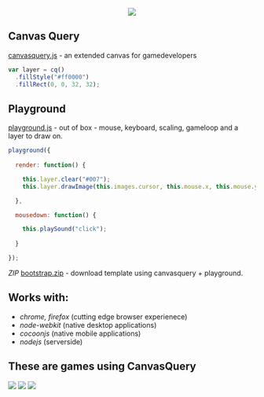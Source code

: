 <p style="text-align:center"><img src="http://canvasquery.com/images/scheme-transparent-github.png"></p>

## Canvas Query

<a href="http://canvasquery.com/script/canvasquery.js">canvasquery.js</a> - an extended canvas for gamedevelopers

```javascript
var layer = cq()  
  .fillStyle("#ff0000")
  .fillRect(0, 0, 32, 32);
```

## Playground

<a href="http://canvasquery.com/script/playground.js">playground.js</a> - out of box - mouse, keyboard, scaling, gameloop and a layer to draw on.

```javascript
playground({ 
  
  render: function() {

    this.layer.clear("#007");
    this.layer.drawImage(this.images.cursor, this.mouse.x, this.mouse.y);

  },

  mousedown: function() {

    this.playSound("click");
    
  }

});
```

*ZIP* <a href="http://canvasquery.com/canvasquery-bootstrap.zip">bootstrap.zip</a> - download template using canvasquery + playground.

## Works with:

* *chrome, firefox* (cutting edge browser experienece)
* *node-webkit* (native desktop applications)
* *cocoonjs* (native mobile applications) 
* *nodejs* (serverside)

## These are games using CanvasQuery

<a href="http://qbqbqb.rezoner.net/play/"><img src="http://canvasquery.com/showcase-images/qbqbqb.png"></a>
<a href="http://www.rockpapershotgun.com/2014/09/04/jameson-the-pilot-elite-space-game/"><img src="http://canvasquery.com/showcase-images/jamesonthepilot.png"></a>
<a href="http://hotlinetrail.rezoner.net/"><img src="http://canvasquery.com/showcase-images/hotlinetrail.png"></a>
